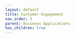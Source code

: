 ```yaml
---
layout: default
title: Customer Engagement
nav_order: 3
parent: Business Applications
has_children: true
---
```

